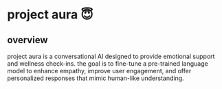 # project aura 😇
## overview
project aura is a conversational AI designed to provide emotional support and wellness check-ins. the goal is to fine-tune a pre-trained language model to enhance empathy, improve user engagement, and offer personalized responses that mimic human-like understanding.
